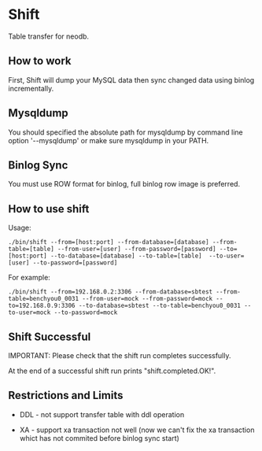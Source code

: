 # Shift

Table transfer for neodb.

## How to work

First, Shift will dump your MySQL data then sync changed data using binlog incrementally.

## Mysqldump

You should specified the absolute path for mysqldump by command line option '--mysqldump' or make sure mysqldump in your PATH.

## Binlog Sync

You must use ROW format for binlog, full binlog row image is preferred.

## How to use shift

Usage:

```
./bin/shift --from=[host:port] --from-database=[database] --from-table=[table] --from-user=[user] --from-password=[password] --to=[host:port] --to-database=[database] --to-table=[table]  --to-user=[user] --to-password=[password]
```

For example:

```
./bin/shift --from=192.168.0.2:3306 --from-database=sbtest --from-table=benchyou0_0031 --from-user=mock --from-password=mock --to=192.168.0.9:3306 --to-database=sbtest --to-table=benchyou0_0031 --to-user=mock --to-password=mock
```

## Shift Successful

IMPORTANT: Please check that the shift run completes successfully.

At the end of a successful shift run prints "shift.completed.OK!".

## Restrictions and Limits

- DDL - not support transfer table with ddl operation

- XA - support xa transaction not well (now we can't fix the xa transaction whict has not commited before binlog sync start)

